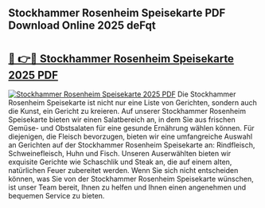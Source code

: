 ## Stockhammer Rosenheim Speisekarte PDF Download Online 2025 deFqt

# <h2><a href="http://gc9wxs4.nevu.top/?p=Stockhammer+Rosenheim+Speisekarte">🔗 👉🔴 Stockhammer Rosenheim Speisekarte 2025 PDF</a></h2>

[![Stockhammer Rosenheim Speisekarte 2025 PDF](https://i.imgur.com/dBaPXMq.png)](http://gc9wxs4.nevu.top/?p=Stockhammer+Rosenheim+Speisekarte)
Die Stockhammer Rosenheim Speisekarte ist nicht nur eine Liste von Gerichten, sondern auch die Kunst, ein Gericht zu kreieren. Auf unserer Stockhammer Rosenheim Speisekarte bieten wir einen Salatbereich an, in dem Sie aus frischen Gemüse- und Obstsalaten für eine gesunde Ernährung wählen können. Für diejenigen, die Fleisch bevorzugen, bieten wir eine umfangreiche Auswahl an Gerichten auf der Stockhammer Rosenheim Speisekarte an: Rindfleisch, Schweinefleisch, Huhn und Fisch. Unseren Auserwählten bieten wir exquisite Gerichte wie Schaschlik und Steak an, die auf einem alten, natürlichen Feuer zubereitet werden. Wenn Sie sich nicht entscheiden können, was Sie von der Stockhammer Rosenheim Speisekarte wünschen, ist unser Team bereit, Ihnen zu helfen und Ihnen einen angenehmen und bequemen Service zu bieten.
